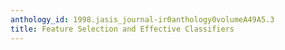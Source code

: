 ```yaml
---
anthology_id: 1998.jasis_journal-ir0anthology0volumeA49A5.3
title: Feature Selection and Effective Classifiers
---
```

